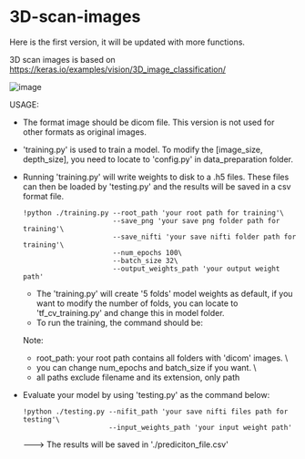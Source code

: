 # 3D-scan-images
Here is the first version, it will be updated with more functions.

3D scan images is based on https://keras.io/examples/vision/3D_image_classification/

![image](https://user-images.githubusercontent.com/33461503/135021457-7d98830a-2dbe-4466-8a4d-e0d3b4bdda64.png)

USAGE:
- The format image should be dicom file. This version is not used for other formats as original images.
- 'training.py' is used to train a model. To modify the [image_size, depth_size], you need to locate to 'config.py' in data_preparation folder.
- Running 'training.py' will write weights to disk to a .h5 files. These files can then be loaded by 'testing.py' and the results will be saved in a csv format file.

      !python ./training.py --root_path 'your root path for training'\
                            --save_png 'your save png folder path for training'\
                            --save_nifti 'your save nifti folder path for training'\
                            --num_epochs 100\
                            --batch_size 32\
                            --output_weights_path 'your output weight path'
  
  + The 'training.py' will create '5 folds' model weights as default, if you want to modify the number of folds, you can locate to 'tf_cv_training.py' and change this in model folder. 
  + To run the training, the command should be:

  Note: 
  + root_path: your root path contains all folders with 'dicom' images. \
  + you can change num_epochs and batch_size if you want. \
  + all paths exclude filename and its extension, only path
             
- Evaluate your model by using 'testing.py' as the command below:

      !python ./testing.py --nifit_path 'your save nifti files path for testing'\
                           --input_weights_path 'your input weight path'
                           

                        
  ---> The results will be saved in './prediciton_file.csv'
